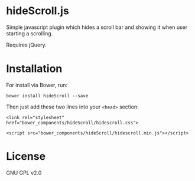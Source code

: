 hideScroll.js
==========

Simple javascript plugin which hides a scroll bar and showing it when user starting a scrolling.

Requires jQuery.

Installation
============
For install via Bower, run:

`bower install hideScroll --save`

Then just add these two lines into your `<head>` section:

`<link rel="stylesheet" href="bower_components/hideScroll/hidescroll.css">`

`<script src="bower_components/hideScroll/hidescroll.min.js"></script>`

License
=======

GNU GPL v2.0
